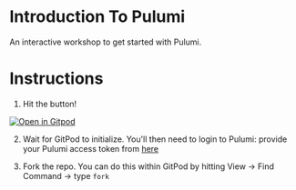 # Introduction To Pulumi

An interactive workshop to get started with Pulumi.

# Instructions

1. Hit the button!

[![Open in Gitpod](https://gitpod.io/button/open-in-gitpod.svg)](https://gitpod.io/#PIP_USER=false/https://github.com/pulumi/introduction-to-pulumi)

2. Wait for GitPod to initialize. You'll then need to login to Pulumi: provide your Pulumi access token from [here](https://app.pulumi.com/jaxxstorm/settings/tokens)

3. Fork the repo. You can do this within GitPod by hitting View -> Find Command -> type `fork`



